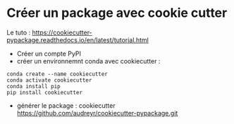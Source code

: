 # Créer un package avec cookie cutter

Le tuto : https://cookiecutter-pypackage.readthedocs.io/en/latest/tutorial.html

- Créer un compte PyPI
- créer un environnemnt conda avec cookiecutter :

```
conda create --name cookiecutter
conda activate cookiecutter
conda install pip
pip install cookiecutter
```

- générer le package : cookiecutter https://github.com/audreyr/cookiecutter-pypackage.git
